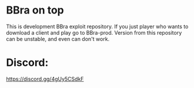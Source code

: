 # BBra on top

This is development BBra exploit repository. 
If you just player who wants to download a client and play go to BBra-prod. 
Version from this repository can be unstable, and even can don't work. 

# Discord:
https://discord.gg/4gUy5CSdkF
